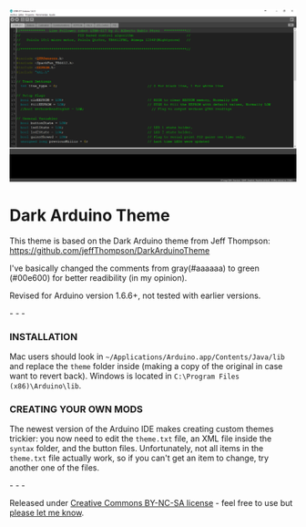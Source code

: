 ![screenshot](https://raw.githubusercontent.com/jbabio/DarkArduinoTheme/master/screenshot.png)

Dark Arduino Theme
================
This theme is based on the Dark Arduino theme from Jeff Thompson: https://github.com/jeffThompson/DarkArduinoTheme

I've basically changed the comments from gray(#aaaaaa) to green (#00e600) for better readibility (in my opinion).

Revised for Arduino version 1.6.6+, not tested with earlier versions.

\- \- \-

### INSTALLATION
Mac users should look in `~/Applications/Arduino.app/Contents/Java/lib` and replace the `theme` folder inside (making a copy of the original in case want to revert back). Windows is located in `C:\Program Files (x86)\Arduino\lib`.

### CREATING YOUR OWN MODS
The newest version of the Arduino IDE makes creating custom themes trickier: you now need to edit the `theme.txt` file, an XML file inside the `syntax` folder, and the button files. Unfortunately, not all items in the `theme.txt` file actually work, so if you can't get an item to change, try another one of the files.

\- \- \-

Released under [Creative Commons BY-NC-SA license](http://creativecommons.org/licenses/by-nc-sa/3.0/) - feel free to use but [please let me know](http://www.jeffreythompson.org).
